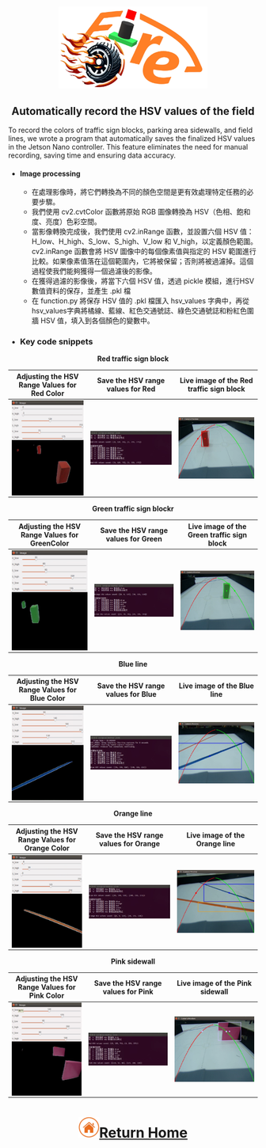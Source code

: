 <div align="center"><img src="../../other/img/logo.png" width="300" alt=" logo"></div>

## <div align="center"> Automatically record the HSV values of the field</div> 
To record the colors of traffic sign blocks, parking area sidewalls, and field lines, we wrote a program that automatically saves the finalized HSV values in the Jetson Nano controller. This feature eliminates the need for manual recording, saving time and ensuring data accuracy.
- #### Image processing
    - 在處理影像時，將它們轉換為不同的顏色空間是更有效處理特定任務的必要步驟。
    - 我們使用 cv2.cvtColor 函數將原始 RGB 圖像轉換為 HSV（色相、飽和度、亮度）色彩空間。
    - 當影像轉換完成後，我們使用 cv2.inRange 函數，並設置六個 HSV 值：H_low、H_high、S_low、S_high、V_low 和 V_high，以定義顏色範圍。cv2.inRange 函數會將 HSV 圖像中的每個像素值與指定的 HSV 範圍進行比較。如果像素值落在這個範圍內，它將被保留；否則將被過濾掉。這個過程使我們能夠獲得一個過濾後的影像。
    - 在獲得過濾的影像後，將當下六個 HSV 值，透過 pickle 模組，進行HSV數值資料的保存，並產生 .pkl 檔
    - 在 function.py 將保存 HSV 值的 .pkl 檔匯入 hsv_values 字典中，再從hsv_values字典將橘線、藍線、紅色交通號誌、綠色交通號誌和粉紅色圍牆 HSV 值，填入到各個顏色的變數中。  

- ### Key code snippets


<div align="center">

**Red traffic sign block**


|Adjusting the HSV Range Values for Red Color|Save the HSV range values for Red|Live image of the Red traffic sign block|
|:----:|:----:|:----:|
|<img src="./img/Red/Adjusting_the_HSV_Range_Values_for_Red_Color.png" alt="Adjusting_the_HSV_Range_Values_for_Red_Color" align=center />|<img src="./img/Red/Save_the_HSV_range_values_for_red.png"  alt="Save_the_HSV_range_values_for_red" align=center />|<img src="./img/Red/Live_image_ of_the_red_traffic_sign_block.png" alt="Live_image_ of_the_red_traffic_sign_block" align=center />|



**Green traffic sign blockr**


|Adjusting the HSV Range Values for GreenColor|Save the HSV range values for Green|Live image of the Green traffic sign block|
|:----:|:----:|:----:|
|<img src="./img/Green/Adjusting_the_HSV_Range_Values_for_green_Color.png" alt="Adjusting_the_HSV_Range_Values_for_green_Color" align=center />|<img src="./img/Green/Save_the_HSV_range_values_for_green.png"  alt="Save_the_HSV_range_values_for_green" align=center />|<img src="./img/Green/Live_image_ of_the_green_traffic_sign_block.png" alt="Live_image_ of_the_green_traffic_sign_block" align=center />|



**Blue line**


|Adjusting the HSV Range Values for Blue Color|Save the HSV range values for Blue|Live image of the Blue line|
|:----:|:----:|:----:|
|<img src="./img/Blueline/Adjusting_the_HSV_Range_Values_for_blueline_Color.png" alt="Adjusting_the_HSV_Range_Values_for_blueline_Color" align=center />|<img src="./img/Blueline/Save_the_HSV_range_values_for_blueline.png"  alt="Save_the_HSV_range_values_for_blueline" align=center />|<img src="./img/Blueline/Live_image_ of_the_blueline.png" alt="Live_image_ of_the_blueline" align=center />|



**Orange line**


|Adjusting the HSV Range Values for Orange Color|Save the HSV range values for Orange|Live image of the Orange line |
|:----:|:----:|:----:|
|<img src="./img/Orangeline/Adjusting_the_HSV_Range_Values_for_Orangeline_Color.png" alt="Adjusting_the_HSV_Range_Values_for_Orange line_Color" align=center />|<img src="./img/Orangeline/Save_the_HSV_range_values_for_Orangeline.png"  alt="Save_the_HSV_range_values_for_Orange linee" align=center />|<img src="./img/Orangeline/Live_image_ of_the_Orangeline_block.png" alt="Live_image_ of_the_Orange_line" align=center />|



**Pink sidewall**


|Adjusting the HSV Range Values for Pink Color|Save the HSV range values for Pink|Live image of the Pink sidewall|
|:----:|:----:|:----:|
|<img src="./img//pink/Adjusting_the_HSV_Range_Values_for_pink_Color.png" alt="Adjusting_the_HSV_Range_Values_for_pink_Color" align=center />|<img src="./img/pink/Save_the_HSV_range_values_for_pink.png"  alt="Save_the_HSV_range_values_for_pink" align=center />|<img src="./img/pink/Live_image_ of_the_pink_traffic_sign_block.png" alt="Live_image_ of_the_pink_traffic_sign_block" align=center />|

</div>


# <div align="center">![HOME](../../other/img/home.png)[Return Home](../../)</div>  
